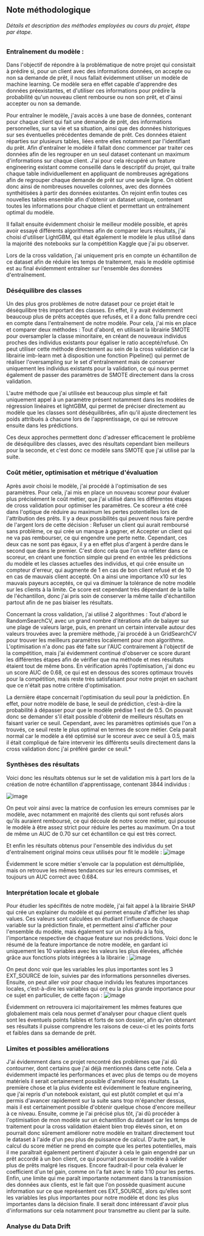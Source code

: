 ## Note méthodologique

###### Détails et description des méthodes employées au cours du projet, étape par étape.



### Entraînement du modèle :

Dans l'objectif de répondre à la problématique de notre projet qui consistait à prédire si, pour un client avec des informations données, on accepte ou non sa demande de prêt, il nous fallait évidemment utiliser un modèle de machine learning. Ce modèle sera en effet capable d'apprendre des données préexistantes, et d'utiliser ces informations pour prédire la probabilité qu'un nouveau client rembourse ou non son prêt, et d'ainsi accepter ou non sa demande.

Pour entraîner le modèle, j'avais accès à une base de données, contenant pour chaque client qui fait une demande de prêt, des informations personnelles, sur sa vie et sa situation, ainsi que des données historiques sur ses éventuelles précédentes demande de prêt. Ces données étaient réparties sur plusieurs tables, liées entre elles notamment par l'identifiant du prêt. Afin d'entraîner le modèle il fallait donc commencer par traiter ces données afin de les regrouper en un seul dataset contenant un maximum d'informations sur chaque client. J'ai pour cela récupéré un feature engineering existant comme conseillé dans le descriptif du projet, qui traite chaque table individuellement en appliquant de nombreuses agrégations afin de regrouper chaque demande de prêt sur une seule ligne. On obtient donc ainsi de nombreuses nouvelles colonnes, avec des données synthétisées à partir des données existantes. On rejoint enfin toutes ces nouvelles tables ensemble afin d'obtenir un dataset unique, contenant toutes les informations pour chaque client et permettant un entraînement optimal du modèle.

Il fallait ensuite évidemment choisir le meilleur modèle possible, et après avoir essayé différents algorithmes afin de comparer leurs résultats, j'ai choisi d'utiliser LightGBM, qui était également le modèle le plus utilisé dans la majorité des notebooks sur la compétition Kaggle que j'ai pu observer. 

Lors de la cross validation, j'ai uniquement pris en compte un échantillon de ce dataset afin de réduire les temps de traitement, mais le modèle optimisé est au final évidemment entraîner sur l'ensemble des données d'entraînement.

  

### Déséquilibre des classes

Un des plus gros problèmes de notre dataset pour ce projet était le déséquilibre très important des classes. En effet, il y avait évidemment beaucoup plus de prêts acceptés que refusés, et il a donc fallu prendre ceci en compte dans l'entraînement de notre modèle. 
Pour cela, j'ai mis en place et comparer deux méthodes : Tout d'abord, en utilisant la librairie SMOTE pour oversampler la classe minoritaire, en créant de nouveaux individus proches des individus existants pour égaliser le ratio accepté/refusé. On peut utiliser cette méthode directement au sein de la cross validation car la librairie imb-learn met à disposition une fonction Pipeline() qui permet de réaliser l'oversampling sur le set d'entraînement mais de conserver uniquement les individus existants pour la validation, ce qui nous permet également de passer des paramètres de SMOTE directement dans la cross validation.

L'autre méthode que j'ai utilisée est beaucoup plus simple et fait uniquement appel à un paramètre présent notamment dans les modèles de régression linéaires et lightGBM, qui permet de préciser directement au modèle que les classes sont déséquilibrées, afin qu'il ajuste directement les poids attribués à chacune lors de l'apprentissage, ce qui se retrouve ensuite dans les prédictions.

Ces deux approches permettent donc d'adresser efficacement le problème de déséquilibre des classes, avec des résultats cependant bien meilleurs pour la seconde, et c'est donc ce modèle sans SMOTE que j'ai utilisé par la suite.



### Coût métier, optimisation et métrique d'évaluation

Après avoir choisi le modèle, j'ai procédé à l'optimisation de ses paramètres. Pour cela, j'ai mis en place un nouveau scoreur pour évaluer plus précisément le coût métier, que j'ai utilisé dans les différentes étapes de cross validation pour optimiser les paramètres.
Ce scoreur a été créé dans l'optique de réduire au maximum les pertes potentielles lors de l'attribution des prêts. Il y a deux possibilités qui peuvent nous faire perdre de l'argent lors de cette décision : Refuser un client qui aurait remboursé sans problème, ce qui crée un manque à gagner, et Accepter un client qui ne va pas rembourser, ce qui engendre une perte nette. Cependant, ces deux cas ne sont pas égaux, il y a en effet plus d'argent à perdre dans le second que dans le premier. C'est donc cela que l'on va refléter dans ce scoreur, en créant une fonction simple qui prend en entrée les prédictions du modèle et les classes actuelles des individus, et qui crée ensuite un compteur d'erreur, qui augmente de 1 en cas de bon client refusé et de 10 en cas de mauvais client accepté. On a ainsi une importance x10 sur les mauvais payeurs acceptés, ce qui va diminuer la tolérance de notre modèle sur les clients à la limite. Ce score est cependant très dépendant de la taille de l'échantillon, donc j'ai pris soin de conserver la même taille d'échantillon partout afin de ne pas biaiser les résultats.

Concernant la cross validation, j'ai utilisé 2 algorithmes : Tout d'abord le RandomSearchCV, avec un grand nombre d'itérations afin de balayer sur une plage de valeurs large, puis, en prenant un certain intervalle autour des valeurs trouvées avec la première méthode, j'ai procédé à un GridSearchCV pour trouver les meilleurs paramètres localement pour mon algorithme. L'optimisation n'a donc pas été faite sur l'AUC contrairement à l'objectif de la compétition, mais j'ai évidemment continué d'observer ce score durant les différentes étapes afin de vérifier que ma méthode et mes résultats étaient tout de même bons. En vérification après l'optimisation, j'ai donc eu un score AUC de 0.68, ce qui est en dessous des scores optimaux trouvés pour la compétition, mais reste très satisfaisant pour notre projet en sachant que ce n'était pas notre critère d'optimisation.

La dernière étape concernait l'optimisation du seuil pour la prédiction. En effet, pour notre modèle de base, le seuil de prédiction, c’est-à-dire la probabilité à dépasser pour que le modèle prédise 1 est de 0.5. On pouvait donc se demander s'il était possible d'obtenir de meilleurs résultats en faisant varier ce seuil. Cependant, avec les paramètres optimisés que l'on a trouvés, ce seuil reste le plus optimal en termes de score métier. Cela paraît normal car le modèle a été optimisé sur le scoreur avec ce seuil à 0.5, mais il était compliqué de faire intervenir les différents seuils directement dans la cross validation donc j'ai préféré garder ce seuil.*



### Synthèses des résultats 

Voici donc les résultats obtenus sur le set de validation mis à part lors de la création de notre échantillon d'apprentissage, contenant 3844 individus :

![image](https://github.com/Haelios/Projet_7_OC/assets/133202042/0f422995-dd60-49d7-b054-8dc756157d1f)

On peut voir ainsi avec la matrice de confusion les erreurs commises par le modèle, avec notamment en majorité des clients qui sont refusés alors qu'ils auraient remboursé, ce qui découle de notre score métier, qui pousse le modèle à être assez strict pour réduire les pertes au maximum. On a tout de même un AUC de 0.70 sur cet échantillon ce qui est très correct.

Et enfin les résultats obtenus pour l'ensemble des individus du set d'entraînement original moins ceux utilisés pour fit le modèle :
![image](https://github.com/Haelios/Projet_7_OC/assets/133202042/8019f0a7-1dd7-4b6b-959a-9d05571ebdab)

Évidemment le score métier s'envole car la population est démultipliée, mais on retrouve les mêmes tendances sur les erreurs commises, et toujours un AUC correct avec 0.684.


### Interprétation locale et globale

Pour étudier les spécifités de notre modèle, j'ai fait appel à la librairie SHAP qui crée un explainer du modèle et qui permet ensuite d'afficher les shap values. Ces valeurs sont calculées en étudiant l'influence de chaque variable sur la prédiction finale, et permettent ainsi d'afficher pour l'ensemble du modèle, mais également sur un individu à la fois, l'importance respective de chaque feature sur nos prédictions.
Voici donc le résumé de la feature importance de notre modèle, en gardant ici uniquement les 10 variables avec les valeurs les plus élevées, affichée grâce aux fonctions plots intégrées à la librairie :
![image](https://github.com/Haelios/Projet_7_OC/assets/133202042/160e46b3-4ced-4057-a4be-70bcc19931ff)

On peut donc voir que les variables les plus importantes sont les 3 EXT_SOURCE de loin, suivies par des informations personnelles diverses.
Ensuite, on peut aller voir pour chaque individu les features importances locales, c’est-à-dire les variables qui ont eu la plus grande importance pour ce sujet en particulier, de cette façon :
![image](https://github.com/Haelios/Projet_7_OC/assets/133202042/6a2666dc-2f22-49c2-885b-7e2359858ed4)

Évidemment on retrouvera ici majoritairement les mêmes features que globalement mais cela nous permet d'analyser pour chaque client quels sont les éventuels points faibles et forts de son dossier, afin qu'en obtenant ses résultats il puisse comprendre les raisons de ceux-ci et les points forts et faibles dans sa demande de prêt.


### Limites et possibles améliorations

J'ai évidemment dans ce projet rencontré des problèmes que j'ai dû contourner, dont certains que j'ai déjà mentionnés dans cette note. Cela a évidemment impacté les performances et avec plus de temps ou de moyens matériels il serait certainement possible d'améliorer nos résultats. La première chose et la plus évidente est évidemment le feature engineering, que j'ai repris d'un notebook existant, qui est plutôt complet et qui m'a permis d'avancer rapidement sur la suite sans trop m'épancher dessus, mais il est certainement possible d'obtenir quelque chose d'encore meilleur à ce niveau. Ensuite, comme je l'ai précisé plus tôt, j'ai dû procéder à l'optimisation de mon modèle sur un échantillon du dataset car les temps de traitement pour la cross validation étaient bien trop élevés sinon, et on pourrait donc sûrement améliorer notre modèle en traitant directement tout le dataset à l'aide d'un peu plus de puissance de calcul. D'autre part, le calcul du score métier ne prend en compte que les pertes potentielles, mais il me paraîtrait également pertinent d'ajouter à cela le gain engendré par un prêt accordé à un bon client, ce qui pourrait pousser le modèle à valider plus de prêts malgré les risques. Encore faudrait-il pour cela évaluer le coefficient d'un tel gain, comme on l'a fait avec le ratio 1:10 pour les pertes.
Enfin, une limite qui me paraît importante notamment dans la transmission des données aux clients, est le fait que l'on possède quasiment aucune information sur ce que représentent ces EXT_SOURCE, alors qu'elles sont les variables les plus importantes pour notre modèle et donc les plus importantes dans la décision finale. Il serait donc intéressant d'avoir plus d'informations sur cela notamment pour transmettre au client par la suite.



### Analyse du Data Drift




